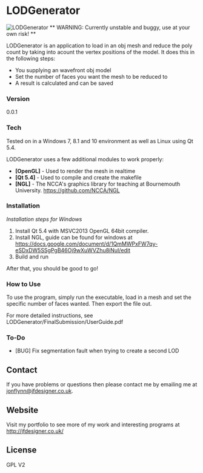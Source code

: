 # LODGenerator

![LODGenerator](http://jfdesigner.co.uk/wp-content/uploads/2015/10/LODGenerator-banner.png "LODGenerator")
** WARNING: Currently unstable and buggy, use at your own risk! **

LODGenerator is an application to load in an obj mesh and reduce the poly count by taking into acount the vertex positions of the model. It does this in the following steps:

  - You supplying an wavefront obj model
  - Set the number of faces you want the mesh to be reduced to
  - A result is calculated and can be saved

### Version
0.0.1

### Tech

Tested on in a Windows 7, 8.1 and 10 environment as well as Linux using Qt 5.4.

LODGenerator uses a few additional modules to work properly:

* **[OpenGL]**         - Used to render the mesh in realtime
* **[Qt 5.4]**         - Used to compile and create the makefile
* **[NGL]**            - The NCCA's graphics library for teaching at Bournemouth University. https://github.com/NCCA/NGL


### Installation

*Installation steps for Windows*

1. Install Qt 5.4 with MSVC2013 OpenGL 64bit compiler.
2. Install NGL, guide can be found for windows at https://docs.google.com/document/d/1QmMWPxFW7qy-eSDxDW5SSgPgB46Oj9wXuWVZhu8iNuI/edit
3. Build and run

After that, you should be good to go!

### How to Use

To use the program, simply run the executable, load in a mesh and set the specific number of faces wanted. Then export the file out.

For more detailed instructions, see LODGenerator/FinalSubmission/UserGuide.pdf

### To-Do

 - [BUG] Fix segmentation fault when trying to create a second LOD

## Contact

If you have problems or questions then please contact me by emailing me at jonflynn@jfdesigner.co.uk.

## Website

Visit my portfolio to see more of my work and interesting programs at http://jfdesigner.co.uk/

License
----

GPL V2
